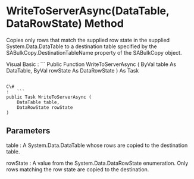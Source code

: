 <!-- loio81ddf9056ce21014abc99717a2326985 -->

# WriteToServerAsync\(DataTable, DataRowState\) Method

Copies only rows that match the supplied row state in the supplied System.Data.DataTable to a destination table specified by the SABulkCopy.DestinationTableName property of the SABulkCopy object.



Visual Basic
:   ```
Public Function WriteToServerAsync (
    ByVal table As DataTable,
    ByVal rowState As DataRowState
) As Task
```

C\#
:   ```
public Task WriteToServerAsync (
    DataTable table,
    DataRowState rowState
)
```



## Parameters

table
:   A System.Data.DataTable whose rows are copied to the destination table.

rowState
:   A value from the System.Data.DataRowState enumeration. Only rows matching the row state are copied to the destination.

